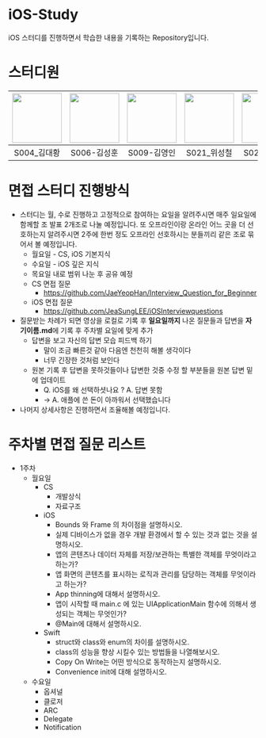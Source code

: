 # iOS-Study
iOS 스터디를 진행하면서 학습한 내용을 기록하는 Repository입니다.

# 스터디원

| <a href="https://github.com/qwerty3345"><img src="https://avatars.githubusercontent.com/u/59835351?v=4" width="100"></a> | <a href="https://github.com/SeongHunTed"><img src="https://avatars.githubusercontent.com/u/42074365?v=4" width="100"></a> | <a href="https://github.com/0inn"><img src="https://avatars.githubusercontent.com/u/74968390?v=4" width="100"></a> | <a href="https://github.com/wi-seong-cheol"><img src="https://avatars.githubusercontent.com/u/53855302?v=4" width="100"></a> | <a href="https://github.com/jeongju9216"><img src="https://avatars.githubusercontent.com/u/89075274?v=4" width="100"></a> | <a href="https://github.com/junbok97"><img src="https://avatars.githubusercontent.com/u/71696675?v=4" width="100"></a> | <a href="https://github.com/leemhyungyu"><img src="https://avatars.githubusercontent.com/u/48830320?v=4" width="100"></a> | <a href="https://github.com/hogumachu"><img src="https://avatars.githubusercontent.com/u/74225754?v=4" width="100"></a> | <a href="https://github.com/SwiftyJunnos"><img src="https://avatars.githubusercontent.com/u/138548400?v=4" width="100"></a> |
| :---: | :---: | :---: | :--: | :--: | :--: | :--: | :--: | :--: | 
| S004_김대황 | S006-김성훈 | S009-김영인 | S021_위성철 | S022_유정주 | S029_이준복 | S032_임현규 | S042_홍성준 | S045_이창준 | 



# 면접 스터디 진행방식

- 스터디는 월, 수로 진행하고 고정적으로 참여하는 요일을 알려주시면 매주 일요일에 함께할 조 발표 2개조로 나눌 예정입니다.  또 오프라인이랑 온라인 어느 곳을 더 선호하는지 알려주시면 2주에 한번 정도 오프라인 선호하시는 분들끼리 같은 조로 묶어서 볼 예정입니다.
    - 월요일 - CS, iOS 기본지식
    - 수요일 - iOS 깊은 지식
    - 목요일 내로 범위 나눈 후 공유 예정
    - CS 면접 질문
        - https://github.com/JaeYeopHan/Interview_Question_for_Beginner
    - iOS 면접 질문
        - https://github.com/JeaSungLEE/iOSInterviewquestions
- 질문받는 차례가 되면 영상을 로컬로 기록 후 **일요일까지** 나온 질문들과 답변을 **자기이름.md**에 기록 후 주차별 요일에 맞게 추가
    - 답변을 보고 자신의 답변 모습 피드백 하기
        - 말이 조금 빠른것 같아 다음엔 천천히 해볼 생각이다
        - 너무 긴장한 것처럼 보인다
    - 원본 기록 후 답변을 못하것들이나 답변한 것중 수정 할 부분들을 원본 답변 밑에 업데이트
        - Q. iOS를 왜 선택하셧나요 ? A. 답변 못함
        - → A. 애플에 쓴 돈이 아까워서 선택했습니다
- 나머지 상세사항은 진행하면서 조율해볼 예정입니다.
  

# 주차별 면접 질문 리스트
- 1주차
    - 월요일
        - CS
            - 개발상식
            - 자료구조
        - iOS
            - Bounds 와 Frame 의 차이점을 설명하시오.
            - 실제 디바이스가 없을 경우 개발 환경에서 할 수 있는 것과 없는 것을 설명하시오.
            - 앱의 콘텐츠나 데이터 자체를 저장/보관하는 특별한 객체를 무엇이라고 하는가?
            - 앱 화면의 콘텐츠를 표시하는 로직과 관리를 담당하는 객체를 무엇이라고 하는가?
            - App thinning에 대해서 설명하시오.
            - 앱이 시작할 때 main.c 에 있는 UIApplicationMain 함수에 의해서 생성되는 객체는 무엇인가?
            - @Main에 대해서 설명하시오.
        - Swift
            - struct와 class와 enum의 차이를 설명하시오.
            - class의 성능을 향상 시킬수 있는 방법들을 나열해보시오.
            - Copy On Write는 어떤 방식으로 동작하는지 설명하시오.
            - Convenience init에 대해 설명하시오.
    - 수요일
        - 옵셔널
        - 클로저
        - ARC
        - Delegate
        - Notification